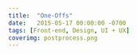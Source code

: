 ```yaml
---
title:  "One-Offs"
date:   2015-05-17 00:00:00 -0700
tags: [Front-end, Design, UI + UX]
coverimg: postprocess.png
---
```

